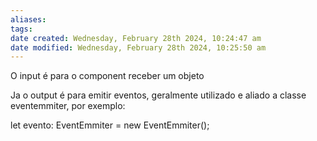 ```yaml
---
aliases: 
tags: 
date created: Wednesday, February 28th 2024, 10:24:47 am
date modified: Wednesday, February 28th 2024, 10:25:50 am
---
```

O input é para o component receber um objeto

Ja o output é para emitir eventos, geralmente utilizado e aliado a classe eventemmiter, por exemplo:

let evento: EventEmmiter<any>  = new EventEmmiter<any>();